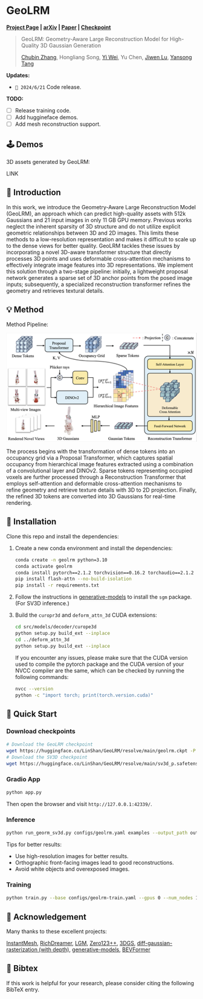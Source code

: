 # GeoLRM

**[Project Page](https://alibaba-yuanjing-aigclab.github.io/GeoLRM) | [arXiv](TODO) | [Paper](https://linshan-bin.github.io/GeoLRM/static/GeoLRM_arXiv.pdf) | [Checkpoint](https://huggingface.co/LinShan/GeoLRM/tree/main)**

> GeoLRM: Geometry-Aware Large Reconstruction Model for High-Quality 3D Gaussian Generation
>
> [Chubin Zhang](https://linshan-bin.github.io/), Hongliang Song, [Yi Wei](https://weiyithu.github.io/), Yu Chen, [Jiwen Lu](http://ivg.au.tsinghua.edu.cn/Jiwen_Lu/), [Yansong Tang](https://andytang15.github.io/)

**Updates:**

- `🔔 2024/6/21` Code release.

**TODO:**

- [ ] Release training code.
- [ ] Add huggineface demos.
- [ ] Add mesh reconstruction support.

## 🕹 Demos

3D assets generated by GeoLRM:

LINK

## 📝 Introduction

In this work, we introduce the Geometry-Aware Large Reconstruction Model (GeoLRM), an approach which can predict high-quality assets with 512k Gaussians and 21 input images in only 11 GB GPU memory. Previous works neglect the inherent sparsity of 3D structure and do not utilize explicit geometric relationships between 3D and 2D images. This limits these methods to a low-resolution representation and makes it difficult to scale up to the dense views for better quality. GeoLRM tackles these issues by incorporating a novel 3D-aware transformer structure that directly processes 3D points and uses deformable cross-attention mechanisms to effectively integrate image features into 3D representations. We implement this solution through a two-stage pipeline: initially, a lightweight proposal network generates a sparse set of 3D anchor points from the posed image inputs; subsequently, a specialized reconstruction transformer refines the geometry and retrieves textural details.

## 💡 Method

Method Pipeline:

<p align='center'>
<img src="./assets/pipeline.png" width="720px">
</p>

The process begins with the transformation of dense tokens into an occupancy grid via a Proposal Transformer, which captures spatial occupancy from hierarchical image features extracted using a combination of a convolutional layer and DINOv2. Sparse tokens representing occupied voxels are further processed through a Reconstruction Transformer that employs self-attention and deformable cross-attention mechanisms to refine geometry and retrieve texture details with 3D to 2D projection. Finally, the refined 3D tokens are converted into 3D Gaussians for real-time rendering.

## 🔧 Installation

Clone this repo and install the dependencies:

1. Create a new conda environment and install the dependencies:

    ```bash
    conda create -n geolrm python=3.10
    conda activate geolrm
    conda install pytorch==2.1.2 torchvision==0.16.2 torchaudio==2.1.2 pytorch-cuda=12.1 -c pytorch -c nvidia
    pip install flash-attn --no-build-isolation
    pip install -r requirements.txt
    ```

2. Follow the instructions in [generative-models](https://github.com/Stability-AI/generative-models) to install the `sgm` package. (For SV3D inference.)

3. Build the `curopr3d` and `deform_attn_3d` CUDA extensions:

    ```bash
    cd src/models/decoder/curope3d
    python setup.py build_ext --inplace
    cd ../deform_attn_3d
    python setup.py build_ext --inplace
    ```

    If you encounter any issues, please make sure that the CUDA version used to compile the pytorch package and the CUDA version of your NVCC compiler are the same, which can be checked by running the following commands:

    ```bash
    nvcc --version
    python -c "import torch; print(torch.version.cuda)"
    ```

## 🚀 Quick Start

### Download checkpoints

```bash
# Download the GeoLRM checkpoint
wget https://huggingface.co/LinShan/GeoLRM/resolve/main/geolrm.ckpt -P ckpts
# Download the SV3D checkpoint
wget https://huggingface.co/LinShan/GeoLRM/resolve/main/sv3d_p.safetensors -P ckpts
```

### Gradio App

```bash
python app.py
```

Then open the browser and visit `http://127.0.0.1:42339/`.

### Inference

```bash
python run_georm_sv3d.py configs/geolrm.yaml examples --output_path outputs
```

Tips for better results:

- Use high-resolution images for better results.
- Orthographic front-facing images lead to good reconstructions.
- Avoid white objects and overexposed images.

### Training

```bash
python train.py --base configs/geolrm-train.yaml --gpus 0 --num_nodes 1
```

## 🙏 Acknowledgement

Many thanks to these excellent projects:

[InstantMesh](https://github.com/TencentARC/InstantMesh), [RichDreamer](https://github.com/modelscope/richdreamer), [LGM](https://github.com/3DTopia/LGM), [Zero123++](https://github.com/SUDO-AI-3D/zero123plus), [3DGS](https://github.com/graphdeco-inria/gaussian-splatting), [diff-gaussian-rasterization (with depth)](https://github.com/ashawkey/diff-gaussian-rasterization), [generative-models](https://github.com/Stability-AI/generative-models), [BEVFormer](https://github.com/fundamentalvision/BEVFormer)

## 📃 Bibtex

If this work is helpful for your research, please consider citing the following BibTeX entry.

```bibtex

```
